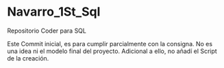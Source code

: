 # Navarro_1St_Sql
Repositorio Coder para SQL

Este Commit inicial, es para cumplir parcialmente con la consigna.
No es una idea ni el modelo final del proyecto.
Adicional a ello, no añadí el Script de la creación.
